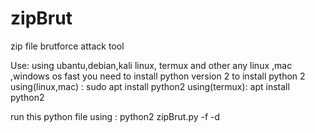 # zipBrut
zip file brutforce attack tool

Use:
using ubantu,debian,kali linux, termux and other any linux ,mac ,windows os
fast you need to install python version 2 to install python 2 
using(linux,mac) : sudo apt install python2
using(termux): apt install python2

run this python file using : 
python2 zipBrut.py -f <your zip file > -d <your password word-list>

